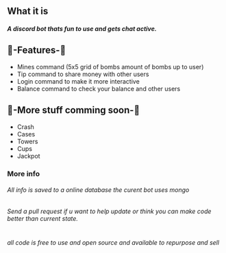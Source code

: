 ## What it is
##### A discord bot thats fun to use and gets chat active.
## 📜-Features-📜
- Mines command (5x5 grid of bombs amount of bombs up to user)
- Tip command to share money with other users
- Login command to make it more interactive
- Balance command to check your balance and other users
## 📝-More stuff comming soon-📝
- Crash
- Cases
- Towers
- Cups
- Jackpot
### More info
###### All info is saved to a online database the curent bot uses mongo
###### Send a pull request if u want to help update or think you can make code better than current state.
#
###### all code is free to use and open source and available to repurpose and sell
